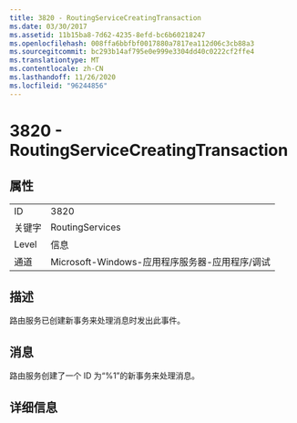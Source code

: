 ```yaml
---
title: 3820 - RoutingServiceCreatingTransaction
ms.date: 03/30/2017
ms.assetid: 11b15ba8-7d62-4235-8efd-bc6b60218247
ms.openlocfilehash: 008ffa6bbfbf0017880a7817ea112d06c3cb88a3
ms.sourcegitcommit: bc293b14af795e0e999e3304dd40c0222cf2ffe4
ms.translationtype: MT
ms.contentlocale: zh-CN
ms.lasthandoff: 11/26/2020
ms.locfileid: "96244856"
---
```

# <a name="3820---routingservicecreatingtransaction"></a>3820 - RoutingServiceCreatingTransaction

## <a name="properties"></a>属性  
  
|||  
|-|-|  
|ID|3820|  
|关键字|RoutingServices|  
|Level|信息|  
|通道|Microsoft-Windows-应用程序服务器-应用程序/调试|  
  
## <a name="description"></a>描述  

 路由服务已创建新事务来处理消息时发出此事件。  
  
## <a name="message"></a>消息  

 路由服务创建了一个 ID 为“%1”的新事务来处理消息。  
  
## <a name="details"></a>详细信息
